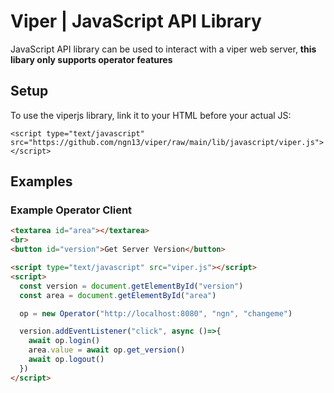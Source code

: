 # Viper | JavaScript API Library 
JavaScript API library can be used to interact with a viper web server,
**this libary only supports operator features**

## Setup
To use the viperjs library, link it to your HTML before your actual JS:
```
<script type="text/javascript" src="https://github.com/ngn13/viper/raw/main/lib/javascript/viper.js"></script>
```

## Examples
### Example Operator Client 
```html
<textarea id="area"></textarea>
<br>
<button id="version">Get Server Version</button>

<script type="text/javascript" src="viper.js"></script>
<script>
  const version = document.getElementById("version")
  const area = document.getElementById("area")

  op = new Operator("http://localhost:8080", "ngn", "changeme")

  version.addEventListener("click", async ()=>{
    await op.login()
    area.value = await op.get_version()  
    await op.logout()
  })
</script>
```
